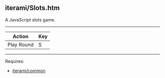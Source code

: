 iterami/Slots.htm
-----------------

A JavaScript slots game.

---

Action     | Key
-----------|----
Play Round | S

---

Requires:
* [iterami/common](https://github.com/iterami/common)
